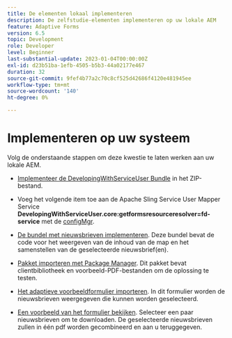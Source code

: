 ```yaml
---
title: De elementen lokaal implementeren
description: De zelfstudie-elementen implementeren op uw lokale AEM
feature: Adaptive Forms
version: 6.5
topic: Development
role: Developer
level: Beginner
last-substantial-update: 2023-01-04T00:00:00Z
exl-id: d23b51ba-1efb-4505-b5b3-44a02177e467
duration: 32
source-git-commit: 9fef4b77a2c70c8cf525d42686f4120e481945ee
workflow-type: tm+mt
source-wordcount: '140'
ht-degree: 0%

---
```


# Implementeren op uw systeem

Volg de onderstaande stappen om deze kwestie te laten werken aan uw lokale AEM.

* [Implementeer de DevelopingWithServiceUser Bundle](https://experienceleague.adobe.com/docs/experience-manager-learn/assets/developingwithserviceuser.zip) in het ZIP-bestand.

* Voeg het volgende item toe aan de Apache Sling Service User Mapper Service **DevelopingWithServiceUser.core:getformsresourceresolver=fd-service** met de [configMgr](http://localhost:4502/system/console/configMgr).

* [De bundel met nieuwsbrieven implementeren](assets/Newsletters.core-1.0.0-SNAPSHOT.jar). Deze bundel bevat de code voor het weergeven van de inhoud van de map en het samenstellen van de geselecteerde nieuwsbrief(en).

* [Pakket importeren met Package Manager](assets/newsletter.zip). Dit pakket bevat clientbibliotheek en voorbeeld-PDF-bestanden om de oplossing te testen.

* [Het adaptieve voorbeeldformulier importeren](assets/sample-adaptive-form.zip). In dit formulier worden de nieuwsbrieven weergegeven die kunnen worden geselecteerd.

* [Een voorbeeld van het formulier bekijken](http://localhost:4502/content/dam/formsanddocuments/downloadarchivednewsletters/jcr:content?wcmmode=disabled).
Selecteer een paar nieuwsbrieven om te downloaden. De geselecteerde nieuwsbrieven zullen in één pdf worden gecombineerd en aan u teruggegeven.
